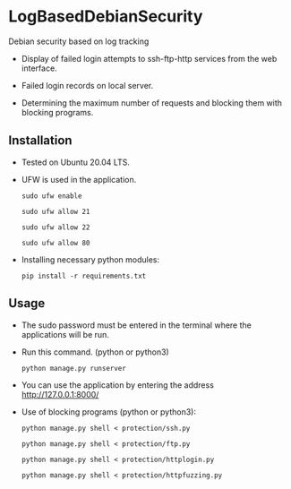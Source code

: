 # LogBasedDebianSecurity

Debian security based on log tracking

- Display of failed login attempts to ssh-ftp-http services from the web interface.

- Failed login records on local server.

- Determining the maximum number of requests and blocking them with blocking programs.

## Installation

- Tested on Ubuntu 20.04 LTS.

- UFW is used in the application.

  `sudo ufw enable`
  
  `sudo ufw allow 21`
  
  `sudo ufw allow 22`
  
  `sudo ufw allow 80`

- Installing necessary python modules: 

  `pip install -r requirements.txt`


## Usage
- The sudo password must be entered in the terminal where the applications will be run.

- Run this command. (python or python3) 

  `python manage.py runserver`

- You can use the application by entering the address http://127.0.0.1:8000/

- Use of blocking programs (python or python3):

  `python manage.py shell < protection/ssh.py`
  
  `python manage.py shell < protection/ftp.py`
  
  `python manage.py shell < protection/httplogin.py`
  
  `python manage.py shell < protection/httpfuzzing.py`

